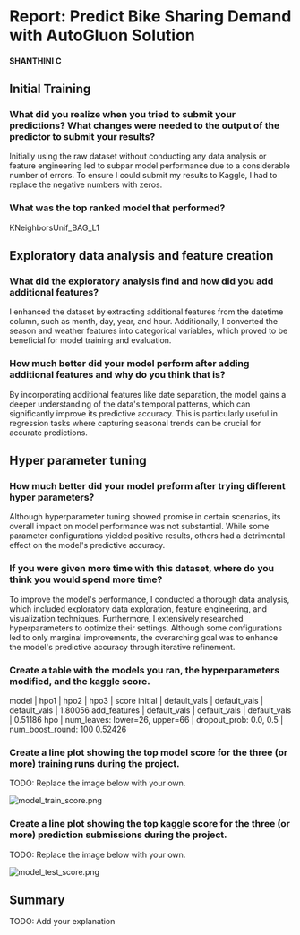 # Report: Predict Bike Sharing Demand with AutoGluon Solution
#### SHANTHINI C

## Initial Training
### What did you realize when you tried to submit your predictions? What changes were needed to the output of the predictor to submit your results?
Initially using the raw dataset without conducting any data analysis or feature engineering led to subpar model performance due to a considerable number of errors. To ensure I could submit my results to Kaggle, I had to replace the negative numbers with zeros.

### What was the top ranked model that performed?
KNeighborsUnif_BAG_L1

## Exploratory data analysis and feature creation
### What did the exploratory analysis find and how did you add additional features?
I enhanced the dataset by extracting additional features from the datetime column, such as month, day, year, and hour. Additionally, I converted the season and weather features into categorical variables, which proved to be beneficial for model training and evaluation.

### How much better did your model perform after adding additional features and why do you think that is?
By incorporating additional features like date separation, the model gains a deeper understanding of the data's temporal patterns, which can significantly improve its predictive accuracy. This is particularly useful in regression tasks where capturing seasonal trends can be crucial for accurate predictions.

## Hyper parameter tuning
### How much better did your model preform after trying different hyper parameters?
Although hyperparameter tuning showed promise in certain scenarios, its overall impact on model performance was not substantial. While some parameter configurations yielded positive results, others had a detrimental effect on the model's predictive accuracy.

### If you were given more time with this dataset, where do you think you would spend more time?
To improve the model's performance, I conducted a thorough data analysis, which included exploratory data exploration, feature engineering, and visualization techniques. Furthermore, I extensively researched hyperparameters to optimize their settings. Although some configurations led to only marginal improvements, the overarching goal was to enhance the model's predictive accuracy through iterative refinement.

### Create a table with the models you ran, the hyperparameters modified, and the kaggle score.
model |	hpo1 |	hpo2 |	hpo3 |	score
initial	| default_vals | default_vals |	default_vals |	1.80056
add_features |	default_vals |	default_vals |	default_vals |	0.51186
hpo | num_leaves: lower=26, upper=66 | dropout_prob: 0.0, 0.5	 | num_boost_round: 100	0.52426

### Create a line plot showing the top model score for the three (or more) training runs during the project.

TODO: Replace the image below with your own.

![model_train_score.png](img/model_train_score.png)

### Create a line plot showing the top kaggle score for the three (or more) prediction submissions during the project.

TODO: Replace the image below with your own.

![model_test_score.png](img/model_test_score.png)

## Summary
TODO: Add your explanation

